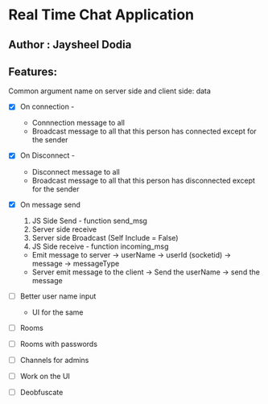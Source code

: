 # Real Time Chat Application

## Author : Jaysheel Dodia

## Features: 

Common argument name on server side and client side: data

<!-- * [x] -->
* [x] On connection - 
    - Connnection message to all
    - Broadcast message to all that this person has connected except for the sender

* [x] On Disconnect - 
    - Disconnect message to all
    - Broadcast message to all that this person has disconnected except for the sender
    
* [x] On message send
    1. JS Side Send - function send_msg
    2. Server side receive
    3. Server side Broadcast (Self Include = False)
    4. JS Side receive - function incoming_msg
    - Emit message to server 
        -> userName
        -> userId (socketid)
        -> message
        -> messageType
    - Server emit message to the client
        -> Send the userName
        -> send the message

* [ ] Better user name input
    - UI for the same

* [ ] Rooms

* [ ] Rooms with passwords

* [ ] Channels for admins

* [ ] Work on the UI

* [ ] Deobfuscate
